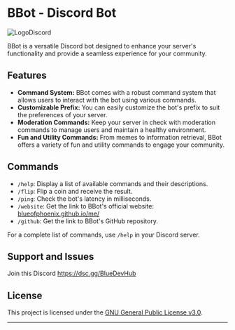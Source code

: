 # BBot - Discord Bot

![LogoDiscord](https://github.com/BlueofPhoenix/BBot/assets/153670319/6b3b666f-f64a-4eee-b167-49ed83c4ca1f)


BBot is a versatile Discord bot designed to enhance your server's functionality and provide a seamless experience for your community.

## Features

- **Command System:** BBot comes with a robust command system that allows users to interact with the bot using various commands.
- **Customizable Prefix:** You can easily customize the bot's prefix to suit the preferences of your server.
- **Moderation Commands:** Keep your server in check with moderation commands to manage users and maintain a healthy environment.
- **Fun and Utility Commands:** From memes to information retrieval, BBot offers a variety of fun and utility commands to engage your community.

## Commands

- `/help`: Display a list of available commands and their descriptions.
- `/flip`: Flip a coin and receive the result.
- `/ping`: Check the bot's latency in milliseconds.
- `/website`: Get the link to BBot's official website: [blueofphoenix.github.io/me/](https://blueofphoenix.github.io/me/)
- `/github`: Get the link to BBot's GitHub repository.

For a complete list of commands, use `/help` in your Discord server.

## Support and Issues

Join this Discord https://dsc.gg/BlueDevHub

## License

This project is licensed under the [GNU General Public License v3.0](https://www.gnu.org/licenses/gpl-3.0.en.html).

---
